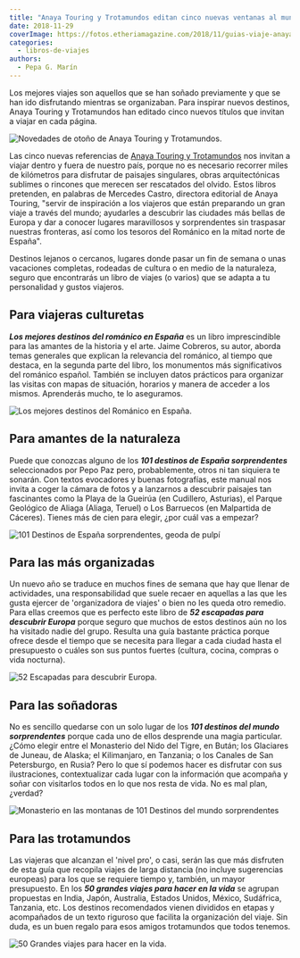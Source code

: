 ```yaml
---
title: "Anaya Touring y Trotamundos editan cinco nuevas ventanas al mundo"
date: 2018-11-29
coverImage: https://fotos.etheriamagazine.com/2018/11/guias-viaje-anaya.jpg
categories: 
  - libros-de-viajes
authors: 
  - Pepa G. Marín
---
```


Los mejores viajes son aquellos que se han soñado previamente y que se han ido 
disfrutando mientras se organizaban. Para inspirar nuevos destinos, Anaya Touring y 
Trotamundos han editado cinco nuevos títulos que invitan a viajar en cada página. 

![Novedades de otoño de Anaya Touring y Trotamundos.](https://fotos.etheriamagazine.com/2018/11/guias-viaje-anaya-1024x514.jpg "Novedades de otoño de Anaya Touring y Trotamundos.")

Las cinco nuevas referencias de [Anaya Touring y 
Trotamundos](https://www.guiasdeviajeanaya.es/) nos invitan a viajar dentro y fuera de 
nuestro país, porque no es necesario recorrer miles de kilómetros para disfrutar de 
paisajes singulares, obras arquitectónicas sublimes o rincones que merecen ser 
rescatados del olvido. Estos libros pretenden, en palabras de Mercedes Castro, directora 
editorial de Anaya Touring, "servir de inspiración a los viajeros que están preparando 
un gran viaje a través del mundo; ayudarles a descubrir las ciudades más bellas de 
Europa y dar a conocer lugares maravillosos y sorprendentes sin traspasar nuestras 
fronteras, así como los tesoros del Románico en la mitad norte de España". 

Destinos lejanos o cercanos, lugares donde pasar un fin de semana o unas vacaciones 
completas, rodeadas de cultura o en medio de la naturaleza, seguro que encontrarás un 
libro de viajes (o varios) que se adapta a tu personalidad y gustos viajeros. 

## Para viajeras culturetas

**_Los mejores destinos del románico en España_** es un libro imprescindible para las 
amantes de la historia y el arte. Jaime Cobreros, su autor, aborda temas generales que 
explican la relevancia del románico, al tiempo que destaca, en la segunda parte del 
libro, los monumentos más significativos del románico español. También se incluyen datos 
prácticos para organizar las visitas con mapas de situación, horarios y manera de 
acceder a los mismos. Aprenderás mucho, te lo aseguramos. 

![Los mejores destinos del Románico en España.](https://fotos.etheriamagazine.com/2018/11/romanico-anaya-etheria-magazine-1024x640.jpg "Los mejores destinos del Románico en España. 192 págs. 22,90 €")

## Para amantes de la naturaleza

Puede que conozcas alguno de los _**101 destinos de España sorprendentes**_ 
seleccionados por Pepo Paz pero, probablemente, otros ni tan siquiera te sonarán. Con 
textos evocadores y buenas fotografías, este manual nos invita a coger la cámara de 
fotos y a lanzarnos a descubrir paisajes tan fascinantes como la Playa de la Gueirúa (en 
Cudillero, Asturias), el Parque Geológico de Aliaga (Aliaga, Teruel) o Los Barruecos (en 
Malpartida de Cáceres). Tienes más de cien para elegir, ¿por cuál vas a empezar? 

![101 Destinos de España sorprendentes, geoda de pulpí](https://fotos.etheriamagazine.com/2018/11/Geoda-Gigante-Pulpi-anaya-1024x644.jpg "101 Destinos de España sorprendentes. 224 págs. 22,90 €")

## Para las más organizadas

Un nuevo año se traduce en muchos fines de semana que hay que llenar de actividades, una 
responsabilidad que suele recaer en aquellas a las que les gusta ejercer de 
'organizadora de viajes' o bien no les queda otro remedio. Para ellas creemos que es 
perfecto este libro de _**52 escapadas para descubrir Europa**_ porque seguro que muchos 
de estos destinos aún no los ha visitado nadie del grupo. Resulta una guía bastante 
práctica porque ofrece desde el tiempo que se necesita para llegar a cada ciudad hasta 
el presupuesto o cuáles son sus puntos fuertes (cultura, cocina, compras o vida 
nocturna). 

![52 Escapadas para descubrir Europa.](https://fotos.etheriamagazine.com/2018/11/52-escapadas-anaya-touring-1024x652.jpg "52 Escapadas para descubrir Europa. 424 pág. 24,90 €")

## Para las soñadoras

No es sencillo quedarse con un solo lugar de los _**101 destinos del mundo 
sorprendentes**_ porque cada uno de ellos desprende una magia particular. ¿Cómo elegir 
entre el Monasterio del Nido del Tigre, en Bután; los Glaciares de Juneau, de Alaska; el 
Kilimanjaro, en Tanzania; o los Canales de San Petersburgo, en Rusia? Pero lo que sí 
podemos hacer es disfrutar con sus ilustraciones, contextualizar cada lugar con la 
información que acompaña y soñar con visitarlos todos en lo que nos resta de vida. No es 
mal plan, ¿verdad? 

![Monasterio en las montanas de 101 Destinos del mundo sorprendentes](https://fotos.etheriamagazine.com/2018/11/101-destinos-del-mundo-anaya-1024x633.jpg "101 Destinos del mundo sorprendentes. 224 pág. 22,90 €")

## Para las trotamundos

Las viajeras que alcanzan el 'nivel pro', o casi, serán las que más disfruten de esta 
guía que recopila viajes de larga distancia (no incluye sugerencias europeas) para los 
que se requiere tiempo y, también, un mayor presupuesto. En los _**50 grandes viajes 
para hacer en la vida**_ se agrupan propuestas en India, Japón, Australia, Estados 
Unidos, México, Sudáfrica, Tanzania, etc. Los destinos recomendados vienen divididos en 
etapas y acompañados de un texto riguroso que facilita la organización del viaje. Sin 
duda, es un buen regalo para esos amigos trotamundos que todos tenemos. 

![50 Grandes viajes para hacer en la vida.](https://fotos.etheriamagazine.com/2018/11/50-grandes-viajes-anaya-touring-1024x653.jpg "50 Grandes viajes para hacer en la vida. 424 pág. 24,90 €")
